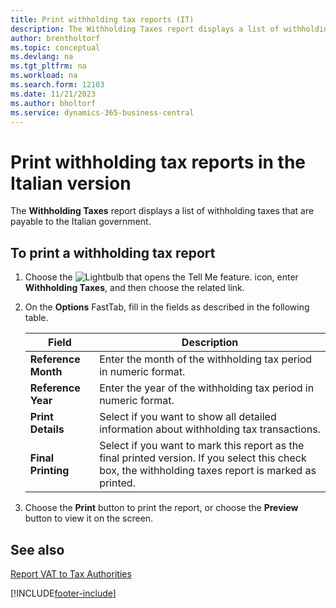 ```yaml
---
title: Print withholding tax reports (IT)
description: The Withholding Taxes report displays a list of withholding taxes that are payable to the Italian government.
author: brentholtorf
ms.topic: conceptual
ms.devlang: na
ms.tgt_pltfrm: na
ms.workload: na
ms.search.form: 12103
ms.date: 11/21/2023
ms.author: bholtorf
ms.service: dynamics-365-business-central
---
```


# Print withholding tax reports in the Italian version

The **Withholding Taxes** report displays a list of withholding taxes that are payable to the Italian government.  

## To print a withholding tax report  

1. Choose the ![Lightbulb that opens the Tell Me feature.](../../media/ui-search/search_small.png "Tell me what you want to do") icon, enter **Withholding Taxes**, and then choose the related link.  
2. On the **Options** FastTab, fill in the fields as described in the following table.  

    |Field|Description|  
    |-----|-----------|  
    |**Reference Month**|Enter the month of the withholding tax period in numeric format.|
    |**Reference Year**|Enter the year of the withholding tax period in numeric format.|
    |**Print Details**|Select if you want to show all detailed information about withholding tax transactions.|
    |**Final Printing**|Select if you want to mark this report as the final printed version. If you select this check box, the withholding taxes report is marked as printed.|

3. Choose the **Print** button to print the report, or choose the **Preview** button to view it on the screen.  

## See also

[Report VAT to Tax Authorities](../../finance-how-report-vat.md)  


[!INCLUDE[footer-include](../../includes/footer-banner.md)]